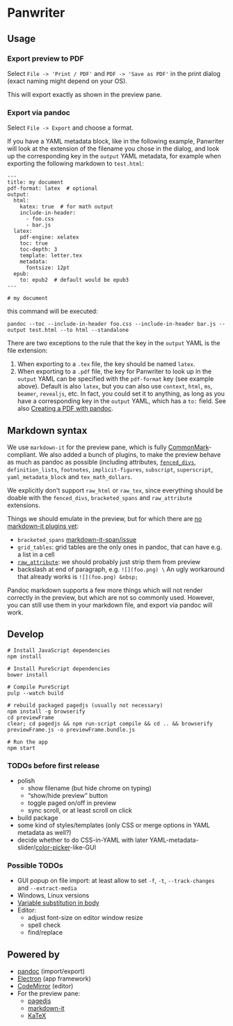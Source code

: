 # Panwriter

## Usage

### Export preview to PDF

Select `File -> 'Print / PDF'` and `PDF -> 'Save as PDF'` in the print dialog (exact naming might depend on your OS).

This will export exactly as shown in the preview pane.

### Export via pandoc

Select `File -> Export` and choose a format.

If you have a YAML metadata block, like in the following example, Panwriter will look at the extension of the filename you chose in the dialog, and look up the corresponding key in the `output` YAML metadata, for example when exporting the following markdown to `test.html`:

    ---
    title: my document
    pdf-format: latex  # optional
    output:
      html:
        katex: true  # for math output
        include-in-header:
          - foo.css
          - bar.js
      latex:
        pdf-engine: xelatex
        toc: true
        toc-depth: 3
        template: letter.tex
        metadata:
          fontsize: 12pt
      epub:
        to: epub2  # default would be epub3
    ---
    
    # my document

this command will be executed:

    pandoc --toc --include-in-header foo.css --include-in-header bar.js --output test.html --to html --standalone

There are two exceptions to the rule that the key in the `output` YAML is the file extension:

1. When exporting to a `.tex` file, the key should be named `latex`.
2. When exporting to a `.pdf` file, the key for Panwriter to look up in the `output` YAML can be specified with the `pdf-format` key (see example above). Default is also `latex`, but you can also use `context`, `html`, `ms`, `beamer`, `revealjs`, etc.  In fact, you could set it to anything, as long as you have a corresponding key in the `output` YAML, which has a `to:` field. See also [Creating a PDF with pandoc](http://pandoc.org/MANUAL.html#creating-a-pdf).

## Markdown syntax

We use `markdown-it` for the preview pane, which is fully [CommonMark](https://commonmark.org/)-compliant. We also added a bunch of plugins, to make the preview behave as much as pandoc as possible (including attributes, [`fenced_divs`](http://pandoc.org/MANUAL.html#extension-fenced_divs), `definition_lists`, `footnotes`, `implicit-figures`, `subscript`, `superscript`, `yaml_metadata_block` and `tex_math_dollars`.

We explicitly don't support `raw_html` or `raw_tex`, since everything should be doable with the `fenced_divs`, `bracketed_spans` and `raw_attribute` extensions.

Things we should emulate in the preview, but for which there are [no markdown-it plugins yet](https://github.com/atom-community/markdown-preview-plus/wiki/markdown-it-vs.-pandoc):

- `bracketed_spans` [markdown-it-span/issue](https://github.com/pnewell/markdown-it-span/issues/2)
- `grid_tables`: grid tables are the only ones in pandoc, that can have e.g. a list in a cell
- [`raw_attribute`](http://pandoc.org/MANUAL.html#extension-raw_attribute): we should probably just strip them from preview
- backslash at end of paragraph, e.g. `![](foo.png) \` An ugly workaround that already works is `![](foo.png) &nbsp;`

Pandoc markdown supports a few more things which will not render correctly in the preview, but which are not so commonly used. However, you can still use them in your markdown file, and export via pandoc will work.


## Develop

    # Install JavaScript dependencies
    npm install

    # Install PureScript dependencies
    bower install

    # Compile PureScript
    pulp --watch build

    # rebuild packaged pagedjs (usually not necessary)
    npm install -g browserify
    cd previewFrame
    clear; cd pagedjs && npm run-script compile && cd .. && browserify previewFrame.js -o previewFrame.bundle.js

    # Run the app
    npm start


### TODOs before first release

- polish
    - show filename (but hide chrome on typing)
    - “show/hide preview” button
    - toggle paged on/off in preview
    - sync scroll, or at least scroll on click
- build package
- some kind of styles/templates (only CSS or merge options in YAML metadata as well?)
- decide whether to do CSS-in-YAML with later YAML-metadata-slider/[color-picker]-like-GUI

[color-picker]: https://easylogic.github.io/codemirror-colorpicker/

### Possible TODOs

- GUI popup on file import: at least allow to set `-f`, `-t`, `--track-changes` and `--extract-media`
- Windows, Linux versions
- [Variable substitution in body](https://github.com/jgm/pandoc/issues/1950#issuecomment-427671251)
- Editor:
  - adjust font-size on editor window resize
  - spell check
  - find/replace


## Powered by

- [pandoc](http://pandoc.org/MANUAL.html) (import/export)
- [Electron](https://electronjs.org/docs/tutorial/application-architecture) (app framework)
- [CodeMirror](https://codemirror.net) (editor)
- For the preview pane:
  - [pagedjs](https://gitlab.pagedmedia.org/tools/pagedjs)
  - [markdown-it](https://github.com/markdown-it/markdown-it#markdown-it)
  - [KaTeX](https://katex.org)
